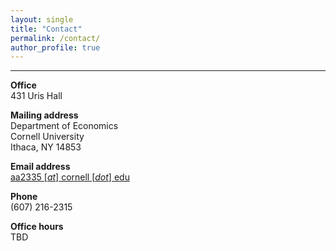 ```yaml
---
layout: single
title: "Contact"
permalink: /contact/
author_profile: true
---
```

---
**Office**  
431 Uris Hall

**Mailing address**  
Department of Economics  
Cornell University  
Ithaca, NY 14853

**Email address**  
[aa2335 [_at_] cornell [_dot_] edu](mailto:aa2335@cornell.edu)

**Phone**  
(607) 216-2315

**Office hours**  
TBD


